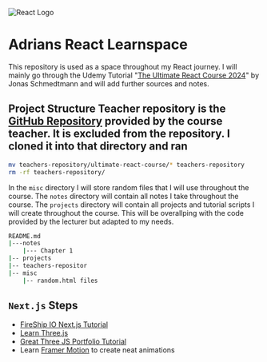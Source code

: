 ![React Logo](https://www.xpand-it.com/wp-content/uploads/2018/09/React-Logo.png)

# Adrians React Learnspace

This repository is used as a space throughout my React journey. I will mainly go through the Udemy Tutorial "[The Ultimate React Course 2024](https://www.udemy.com/course/the-ultimate-react-course/?couponCode=ACCAGE0923)" by Jonas Schmedtmann and will add further sources and notes.

## Project Structure Teacher repository is the [GitHub Repository](https://github.com/jonasschmedtmann/ultimate-react-course) provided by the course teacher. It is excluded from the repository. I cloned it into that directory and ran

```bash
mv teachers-repository/ultimate-react-course/* teachers-repository
rm -rf teachers-repository/
```

In the `misc` directory I will store random files that I will use throughout the course. The `notes` directory will contain all notes I take throughout the course. The `projects` directory will contain all projects and tutorial scripts I will create throughout the course. This will be overallping with the code provided by the lecturer but adapted to my needs.

```bash
README.md
|---notes
    |--- Chapter 1
|-- projects
|-- teachers-repositor
|-- misc
    |-- random.html files
```

## `Next.js` Steps

* [FireShip IO Next.js Tutorial](https://fireship.io/courses/react-next-firebase/)
* [Learn Three.js](https://threejs.org/)
* [Great Three JS Portfolio Tutorial](https://www.youtube.com/watch?v=FkowOdMjvYo)
* Learn [Framer Motion](https://www.framer.com/motion/) to create neat animations
